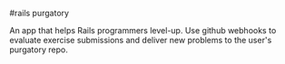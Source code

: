 #rails purgatory

An app that helps Rails programmers level-up.  Use github webhooks to evaluate exercise submissions and deliver new problems to the user's purgatory repo.
